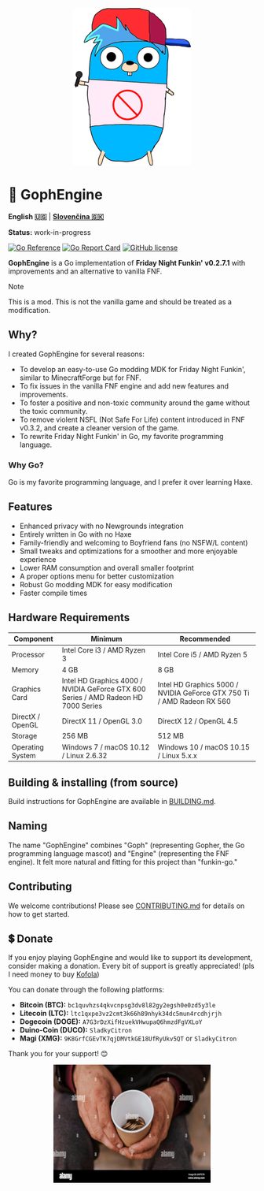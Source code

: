 <p align="center">
    <img src="https://github.com/MatusOllah/gophengine/blob/main/docs/bf-gopher_240x320.png" alt="GophEngine logo">
</p>

# 🎤 GophEngine

**English 🇺🇸** | **[Slovenčina 🇸🇰](https://github.com/MatusOllah/gophengine/blob/main/docs/README.sk.md)**

**Status:** work-in-progress

[![Go Reference](https://pkg.go.dev/badge/github.com/MatusOllah/gophengine.svg)](https://pkg.go.dev/github.com/MatusOllah/gophengine) [![Go Report Card](https://goreportcard.com/badge/github.com/MatusOllah/gophengine)](https://goreportcard.com/report/github.com/MatusOllah/gophengine) [![GitHub license](https://img.shields.io/github/license/MatusOllah/gophengine)](https://github.com/MatusOllah/gophengine/blob/main/LICENSE)

**GophEngine** is a Go implementation of **Friday Night Funkin' v0.2.7.1** with improvements and an alternative to vanilla FNF.

> [!NOTE]
> This is a mod. This is not the vanilla game and should be treated as a modification.

## Why?

I created GophEngine for several reasons:

* To develop an easy-to-use Go modding MDK for Friday Night Funkin', similar to MinecraftForge but for FNF.
* To fix issues in the vanilla FNF engine and add new features and improvements.
* To foster a positive and non-toxic community around the game without the toxic community.
* To remove violent NSFL (Not Safe For Life) content introduced in FNF v0.3.2, and create a cleaner version of the game.
* To rewrite Friday Night Funkin' in Go, my favorite programming language.

### Why Go?

Go is my favorite programming language, and I prefer it over learning Haxe.

## Features

* Enhanced privacy with no Newgrounds integration
* Entirely written in Go with no Haxe
* Family-friendly and welcoming to Boyfriend fans (no NSFW/L content)
* Small tweaks and optimizations for a smoother and more enjoyable experience
* Lower RAM consumption and overall smaller footprint
* A proper options menu for better customization
* Robust Go modding MDK for easy modification
* Faster compile times

## Hardware Requirements

| Component         | Minimum                                                                            | Recommended                                                             |
|-------------------|------------------------------------------------------------------------------------|-------------------------------------------------------------------------|
| Processor         | Intel Core i3 / AMD Ryzen 3                                                        | Intel Core i5 / AMD Ryzen 5                                             |
| Memory            | 4 GB                                                                               | 8 GB                                                                    |
| Graphics Card     | Intel HD Graphics 4000 / NVIDIA GeForce GTX 600 Series / AMD Radeon HD 7000 Series | Intel HD Graphics 5000 / NVIDIA GeForce GTX 750 Ti / AMD Radeon RX 560  |
| DirectX / OpenGL  | DirectX 11 / OpenGL 3.0                                                            | DirectX 12 / OpenGL 4.5                                                 |
| Storage           | 256 MB                                                                             | 512 MB                                                                  |
| Operating System  | Windows 7 / macOS 10.12 / Linux 2.6.32                                             | Windows 10 / macOS 10.15 / Linux 5.x.x                                  |

## Building & installing (from source)

Build instructions for GophEngine are available in [BUILDING.md](https://github.com/MatusOllah/gophengine/blob/main/docs/BUILDING.md).

## Naming

The name "GophEngine" combines "Goph" (representing Gopher, the Go programming language mascot) and "Engine" (representing the FNF engine). It felt more natural and fitting for this project than "funkin-go."

## Contributing

We welcome contributions! Please see [CONTRIBUTING.md](https://github.com/MatusOllah/gophengine/blob/main/CONTRIBUTING.md) for details on how to get started.

## 💲 Donate

If you enjoy playing GophEngine and would like to support its development, consider making a donation. Every bit of support is greatly appreciated! (pls I need money to buy [Kofola](https://kofola.cz/en))

You can donate through the following platforms:

* **Bitcoin (BTC):** `bc1quvhzs4qkvcnpsg3dv8l82gy2egsh0e0zd5y3le`
* **Litecoin (LTC):** `ltc1qxpe3vz2cmt3k66h89nhyk34dc5mun4rcdhjrjh`
* **Dogecoin (DOGE):** `A7G3rDzXifHzuekVHwupaQ6hmzdFgVXLoY`
* **Duino-Coin (DUCO):** `SladkyCitron`
* **Magi (XMG):** `9K8GrfCGEvTK7qjDMVtkGE18UfRyUkv5QT` or `SladkyCitron`

Thank you for your support! 😊

<p align="center">
    <img src="https://github.com/MatusOllah/gophengine/blob/main/docs/homeless.png" alt="Homeless man holding cup">
</p>
